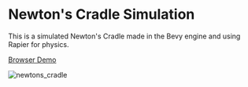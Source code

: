 # Newton's Cradle Simulation

This is a simulated Newton's Cradle made in the Bevy engine and using Rapier for physics.

[Browser Demo](https://sorrien.github.io/newtons_cradle)

![newtons_cradle](https://github.com/Sorrien/newtons_cradle/assets/8461538/f30ec097-7393-40c8-a466-b1c49b1d1c8a)
